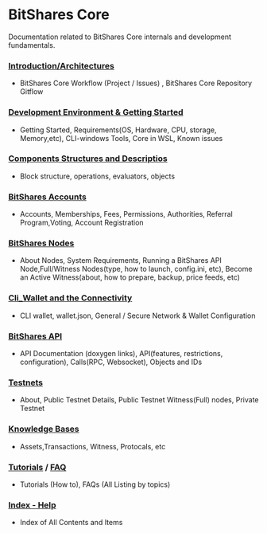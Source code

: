 # BitShares Core
Documentation related to BitShares Core internals and development fundamentals.

### [Introduction/Architectures](../core/intro/README.md#introduction--architectures)
- BitShares Core Workflow (Project / Issues) , BitShares Core Repository Gitflow
   
### [Development Environment & Getting Started](../core/installation/README.md#development-environment--getting-started)
- Getting Started, Requirements(OS, Hardware, CPU, storage, Memory,etc), CLI-windows Tools, Core in WSL, Known issues
 
### [Components Structures and Descriptios](../core/components#components-structures-and-detailed-descriptions)
 - Block structure, operations, evaluators, objects

### [BitShares Accounts](../core/accounts/README.md#accounts)
- Accounts, Memberships, Fees, Permissions, Authorities, Referral Program,Voting, Account Registration  

### [BitShares Nodes](../core/nodes_full_witness/README.md#bitshares-nodes-and-p2p-network)
- About Nodes, System Requirements, Running a BitShares API Node,Full/Witness Nodes(type, how to launch, config.ini, etc), Become an Active Witness(about, how to prepare, backup, price feeds, etc)

### [Cli_Wallet and the Connectivity](../core/wallet/README.md#cli_wallet-and-the-connectivity)
- CLI wallet, wallet.json, General / Secure Network & Wallet Configuration

### [BitShares API](../core/api/README.md#bitshares-api) 
- API Documentation (doxygen links), API(features, restrictions, configuration), Calls(RPC, Websocket), Objects and IDs

### [Testnets](../core/testnets/README.md#testnets)
- About, Public Testnet Details, Public Testnet Witness(Full) nodes, Private Testnet

### [Knowledge Bases](../core/knowledge_base#knowledge-base)
- Assets,Transactions, Witness, Protocals, etc

### [Tutorials](../core/tutorials#tutorials) / [FAQ](../core/tutorials/FAQ.md#frequently-asked-questions---list-all)
- Tutorials (How to), FAQs (All Listing by topics)
  
### [Index - Help](../core/help/index.md#help)
- Index of All Contents and Items 


